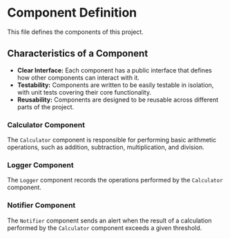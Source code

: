 # Component Definition

This file defines the components of this project. 

## Characteristics of a Component

*   **Clear Interface:** Each component has a public interface that defines how other components can interact with it.
*   **Testability:** Components are written to be easily testable in isolation, with unit tests covering their core functionality.
*   **Reusability:** Components are designed to be reusable across different parts of the project.

### Calculator Component

The `Calculator` component is responsible for performing basic arithmetic operations, such as addition, subtraction, multiplication, and division.

### Logger Component

The `Logger` component records the operations performed by the `Calculator` component.

### Notifier Component

The `Notifier` component sends an alert when the result of a calculation performed by the `Calculator` component exceeds a given threshold.
